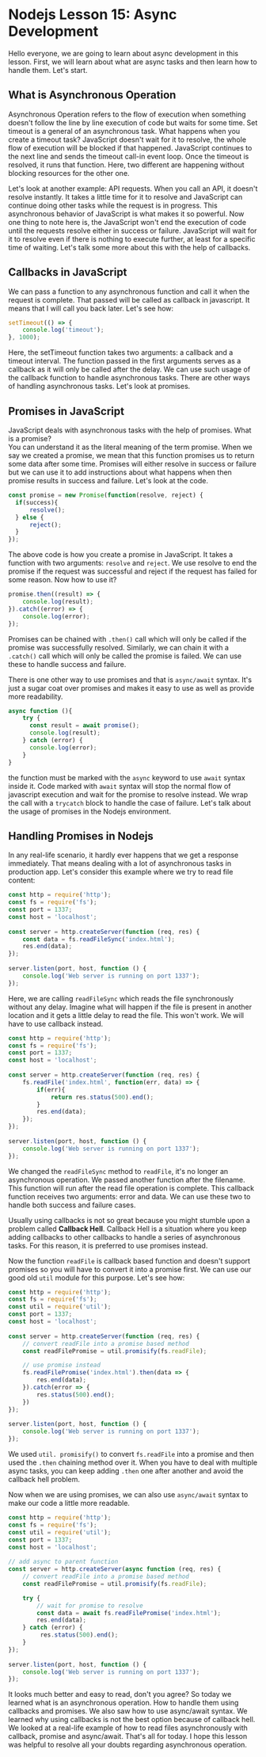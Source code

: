 # Nodejs Lesson 15: Async Development

Hello everyone, we are going to learn about async development in this lesson. First, we will learn about what are async tasks and then learn how to handle them. Let's start.

## What is Asynchronous Operation

Asynchronous Operation refers to the flow of execution when something doesn't follow the line by line execution of code but waits for some time. Set timeout is a general of an asynchronous task. What happens when you create a timeout task? JavaScript doesn't wait for it to resolve, the whole flow of execution will be blocked if that happened. JavaScript continues to the next line and sends the timeout call-in event loop. Once the timeout is resolved, it runs that function. Here, two different are happening without blocking resources for the other one.

Let's look at another example: API requests. When you call an API, it doesn't resolve instantly. It takes a little time for it to resolve and JavaScript can continue doing other tasks while the request is in progress. This asynchronous behavior of JavaScript is what makes it so powerful. Now one thing to note here is, the JavaScript won't end the execution of code until the requests resolve either in success or failure. JavaScript will wait for it to resolve even if there is nothing to execute further, at least for a specific time of waiting. Let's talk some more about this with the help of callbacks.

## Callbacks in JavaScript

We can pass a function to any asynchronous function and call it when the request is complete. That passed will be called as callback in javascript. It means that I will call you back later. Let's see how:

```js
setTimeout(() => {
    console.log('timeout');
}, 1000);
```

Here, the setTimeout function takes two arguments: a callback and a timeout interval. The function passed in the first arguments serves as a callback as it will only be called after the delay. We can use such usage of the callback function to handle asynchronous tasks. There are other ways of handling asynchronous tasks. Let's look at promises.

## Promises in JavaScript

JavaScript deals with asynchronous tasks with the help of promises. What is a promise?  
You can understand it as the literal meaning of the term promise. When we say we created a promise, we mean that this function promises us to return some data after some time. Promises will either resolve in success or failure but we can use it to add instructions about what happens when then promise results in success and failure. Let's look at the code.

```js
const promise = new Promise(function(resolve, reject) {
  if(success){
      resolve();
  } else {
      reject();
  }
});
```

The above code is how you create a promise in JavaScript. It takes a function with two arguments: `resolve` and `reject`. We use resolve to end the promise if the request was successful and reject if the request has failed for some reason. Now how to use it?

```js
promise.then((result) => {
    console.log(result);
}).catch((error) => {
    console.log(error);
});
```

Promises can be chained with `.then()` call which will only be called if the promise was successfully resolved. Similarly, we can chain it with a `.catch()` call which will only be called the promise is failed. We can use these to handle success and failure.

There is one other way to use promises and that is `async/await` syntax. It's just a sugar coat over promises and makes it easy to use as well as provide more readability.

```js
async function (){
    try {
      const result = await promise();
      console.log(result);
    } catch (error) {
      console.log(error);
    }
}
```

the function must be marked with the `async` keyword to use `await` syntax inside it. Code marked with `await` syntax will stop the normal flow of javascript execution and wait for the promise to resolve instead. We wrap the call with a `trycatch` block to handle the case of failure. Let's talk about the usage of promises in the Nodejs environment.

## Handling Promises in Nodejs

In any real-life scenario, it hardly ever happens that we get a response immediately. That means dealing with a lot of asynchronous tasks in production app. Let's consider this example where we try to read file content:

```js
const http = require('http');
const fs = require('fs');
const port = 1337;
const host = 'localhost';
 
const server = http.createServer(function (req, res) {
    const data = fs.readFileSync('index.html');
    res.end(data);
});
 
server.listen(port, host, function () {
    console.log('Web server is running on port 1337');
});
```

Here, we are calling `readFileSync` which reads the file synchronously without any delay. Imagine what will happen if the file is present in another location and it gets a little delay to read the file. This won't work. We will have to use callback instead.

```js
const http = require('http');
const fs = require('fs');
const port = 1337;
const host = 'localhost';
 
const server = http.createServer(function (req, res) {
    fs.readFile('index.html', function(err, data) => {
        if(err){
            return res.status(500).end();
        }
        res.end(data);
    });
});
 
server.listen(port, host, function () {
    console.log('Web server is running on port 1337');
});
```

We changed the `readFileSync` method to `readFile`, it's no longer an asynchronous operation. We passed another function after the filename. This function will run after the read file operation is complete. This callback function receives two arguments: error and data. We can use these two to handle both success and failure cases.

Usually using callbacks is not so great because you might stumble upon a problem called **Callback Hell**. Callback Hell is a situation where you keep adding callbacks to other callbacks to handle a series of asynchronous tasks. For this reason, it is preferred to use promises instead.

Now the function `readFile` is callback based function and doesn't support promises so you will have to convert it into a promise first. We can use our good old `util` module for this purpose. Let's see how:

```js
const http = require('http');
const fs = require('fs');
const util = require('util');
const port = 1337;
const host = 'localhost';
 
const server = http.createServer(function (req, res) {
    // convert readFile into a promise based method
    const readFilePromise = util.promisify(fs.readFile);

    // use promise instead
    fs.readFilePromise('index.html').then(data => {
        res.end(data);
    }).catch(error => {
        res.status(500).end();
    })
});
 
server.listen(port, host, function () {
    console.log('Web server is running on port 1337');
});
```

We used `util. promisify()` to convert `fs.readFile` into a promise and then used the `.then` chaining method over it. When you have to deal with multiple async tasks, you can keep adding `.then` one after another and avoid the callback hell problem.

Now when we are using promises, we can also use `async/await` syntax to make our code a little more readable.

```js
const http = require('http');
const fs = require('fs');
const util = require('util');
const port = 1337;
const host = 'localhost';
 
// add async to parent function
const server = http.createServer(async function (req, res) {
    // convert readFile into a promise based method
    const readFilePromise = util.promisify(fs.readFile);

    try {
        // wait for promise to resolve
        const data = await fs.readFilePromise('index.html');
        res.end(data);
    } catch (error) {
         res.status(500).end();
    }
});
 
server.listen(port, host, function () {
    console.log('Web server is running on port 1337');
});
```

It looks much better and easy to read, don't you agree? So today we learned what is an asynchronous operation. How to handle them using callbacks and promises. We also saw how to use async/await syntax. We learned why using callbacks is not the best option because of callback hell. We looked at a real-life example of how to read files asynchronously with callback, promise and async/await. That's all for today. I hope this lesson was helpful to resolve all your doubts regarding asynchronous operation.